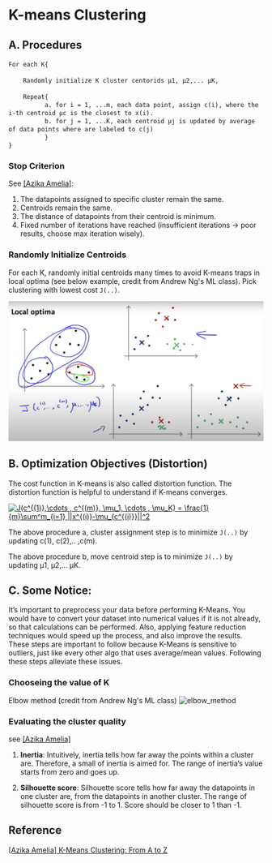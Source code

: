 
# K-means Clustering 




## A. Procedures

```
For each K{

    Randomly initialize K cluster centorids μ1, μ2,... μK,

    Repeat{
          a. for i = 1, ...m, each data point, assign c(i), where the i-th centroid μc is the closest to x(i).
          b. for j = 1, ...K, each centroid μj is updated by average of data points where are labeled to c(j)
          }
}
```

### Stop Criterion

See [[Azika Amelia]][K-Means Clustering: From A to Z]:
1. The datapoints assigned to specific cluster remain the same.
2. Centroids remain the same.
3. The distance of datapoints from their centroid is minimum.
4. Fixed number of iterations have reached (insufficient iterations → poor results, choose max iteration wisely).


### Randomly Initialize Centroids

For each K, randomly initial centroids many times to avoid K-means traps in local optima (see below example, credit from Andrew Ng's ML class). Pick clustering with lowest cost `J(..)`.

![local_optima](images/kmeans_localoptima.png)


## B. Optimization Objectives (Distortion)

The cost function in K-means is also called distortion function. The distortion function is helpful to understand if K-means converges. 

<a href="https://www.codecogs.com/eqnedit.php?latex=J(c^{(1)},\cdots&space;,&space;c^{(m)},&space;\mu_1,&space;\cdots&space;,&space;\mu_K)&space;=&space;\frac{1}{m}\sum^m_{i=1}&space;||x^{(i)}-\mu_{c^{(i)}}||^2" target="_blank"><img src="https://latex.codecogs.com/gif.latex?J(c^{(1)},\cdots&space;,&space;c^{(m)},&space;\mu_1,&space;\cdots&space;,&space;\mu_K)&space;=&space;\frac{1}{m}\sum^m_{i=1}&space;||x^{(i)}-\mu_{c^{(i)}}||^2" title="J(c^{(1)},\cdots , c^{(m)}, \mu_1, \cdots , \mu_K) = \frac{1}{m}\sum^m_{i=1} ||x^{(i)}-\mu_{c^{(i)}}||^2" /></a>

The above procedure a, cluster assignment step is to minimize `J(..)` by updating c(1), c(2),.. ,c(m).

The above procedure b, move centroid step is to minimize `J(..)` by updating μ1, μ2,... μK.


## C. Some Notice:

It’s important to preprocess your data before performing K-Means. You would have to convert your dataset into numerical values if it is not already, so that calculations can be performed. Also, applying feature reduction techniques would speed up the process, and also improve the results. These steps are important to follow because K-Means is sensitive to outliers, just like every other algo that uses average/mean values. Following these steps alleviate these issues.

### Chooseing the value of K
Elbow method (credit from Andrew Ng's ML class)
![elbow_method](images/kmeans_elblow.png)

### Evaluating the cluster quality 

see [[Azika Amelia]][K-Means Clustering: From A to Z]

1. **Inertia**: Intuitively, inertia tells how far away the points within a cluster are. Therefore, a small of inertia is aimed for. The range of inertia’s value starts from zero and goes up.

2. **Silhouette score**: Silhouette score tells how far away the datapoints in one cluster are, from the datapoints in another cluster. The range of silhouette score is from -1 to 1. Score should be closer to 1 than -1.







## Reference


[K-Means Clustering: From A to Z]: https://towardsdatascience.com/k-means-clustering-from-a-to-z-f6242a314e9a
[[Azika Amelia] K-Means Clustering: From A to Z](https://towardsdatascience.com/k-means-clustering-from-a-to-z-f6242a314e9a)



